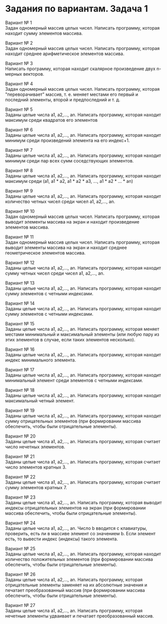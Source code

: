 # Задания по вариантам. Задача 1



Вариант № 1<br>
Задан одномерный массив целых чисел. Написать программу, которая находит сумму элементов массива. 

Вариант № 2<br>
Задан одномерный массив целых чисел. Написать программу, которая находит среднее арифметическое элементов массива. 

Вариант № 3<br>
Написать программу, которая находит скалярное произведение двух n-мерных векторов. 
 

Вариант № 4<br>
Задан одномерный массив целых чисел. Написать программу, которая "переворачивает" массив, т. е. меняет местами его первый и последний элементы, второй и предпоследний и т. д. 

Вариант № 5<br>
Заданы целые числа a1, a2,…, an. Написать программу, которая находит максимум среди квадратов его элементов

Вариант № 6<br>
Заданы целые числа a1, a2,…, an. Написать программу, которая находит минимум среди произведений элемента на его индекс+1.

Вариант № 7<br>
Заданы целые числа a1, a2,…, an. Написать программу, которая находит минимум среди пар всех сумм соседствующих элементов.

Вариант № 8<br>
Заданы целые числа a1, a2,…, an. Написать программу, которая находит  максимум среди (a1, a1 * a2, a1 * a2 * a3, ..., a1 * a2 * ... * an)

Вариант № 9<br>
Заданы целые числа a1, a2,…, an. Написать программу, которая находит количество четных чисел среди чисел a1, a2,…, an.

Вариант № 10<br>
Задан одномерный массив целых чисел. Написать программу, которая выводит элементы массива на экран и находит произведение элементов массива. 

Вариант № 11<br>
Задан одномерный массив целых чисел. Написать программу, которая выводит элементы массива на экран и находит среднее геометрическое элементов массива. 

Вариант № 12<br>
Заданы целые числа a1, a2,…, an. Написать программу, которая находит сумму четных чисел среди чисел a1, a2,…, an.

Вариант № 13<br>
Заданы целые числа a1, a2,…, an. Написать программу, которая находит сумму элементов с четными индексами.

Вариант № 14<br>
Заданы целые числа a1, a2,…, an. Написать программу, которая находит сумму элементов с четными индексами.

Вариант № 15<br>
Заданы целые числа a1, a2,…, an. Написать программу, которая меняет местами минимальный и максимальный элементы (или любую пару из этих элементов в случае, если таких элементов несколько).

Вариант № 16<br>
Заданы целые числа a1, a2,…, an. Написать программу, которая находит индекс минимального элемента.

Вариант № 17<br>
Заданы целые числа a1, a2,…, an. Написать программу, которая находит минимальный элемент среди элементов с четными индексами.

Вариант № 18<br>
Заданы целые числа a1, a2,…, an. Написать программу, которая находит максимальный четный элемент.

Вариант № 19<br>
Заданы целые числа a1, a2,…, an. Написать программу, которая находит сумму отрицательных элементов (при формировании массива обеспечить, чтобы были отрицательные элементы).

Вариант № 20 <br>
Заданы целые числа a1, a2,…, an. Написать программу, которая считает число нечетных элементов.

Вариант № 21<br>
Заданы целые числа a1, a2,…, an. Написать программу, которая считает число элементов кратных 3.

Вариант № 22<br>
Заданы целые числа a1, a2,…, an. Написать программу, которая считает сумму элементов кратных 7.

Вариант № 23<br>
Заданы целые числа a1, a2,…, an. Написать программу, которая выводит индексы отрицательных элементов на экран (при формировании массива обеспечить, чтобы были отрицательные элементы).

Вариант № 24<br>
Заданы целые числа a1, a2,…, an. Число b вводится с клавиатуры, проверить, есть ли в массиве элемент со значением b. Если элемент есть, то вывести индекс (индексы) такого элемента.

Вариант № 25<br>
Заданы целые числа a1, a2,…, an. Написать программу, которая находит количество положительных элементов (при формировании массива обеспечить, чтобы были отрицательные элементы).

Вариант № 26<br>
Заданы целые числа a1, a2,…, an. Написать программу, которая отрицательные элементы заменяет на их абсолютные значения и печатает преобразованный массив (при формировании массива обеспечить, чтобы были отрицательные элементы).

Вариант № 27<br>
Заданы целые числа a1, a2,…, an. Написать программу, которая нечетные элементы удваивает и печатает преобразованный массив.
